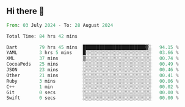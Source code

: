 ## Hi there 👋

<!--START_SECTION:waka-->

```rust
From: 03 July 2024 - To: 28 August 2024

Total Time: 84 hrs 42 mins

Dart        79 hrs 45 mins  ███████████████████████▓░   94.15 %
YAML        3 hrs 5 mins    █░░░░░░░░░░░░░░░░░░░░░░░░   03.66 %
XML         37 mins         ▒░░░░░░░░░░░░░░░░░░░░░░░░   00.74 %
CocoaPods   25 mins         ░░░░░░░░░░░░░░░░░░░░░░░░░   00.49 %
JSON        23 mins         ░░░░░░░░░░░░░░░░░░░░░░░░░   00.46 %
Other       21 mins         ░░░░░░░░░░░░░░░░░░░░░░░░░   00.41 %
Ruby        3 mins          ░░░░░░░░░░░░░░░░░░░░░░░░░   00.06 %
C++         1 min           ░░░░░░░░░░░░░░░░░░░░░░░░░   00.02 %
Git         0 secs          ░░░░░░░░░░░░░░░░░░░░░░░░░   00.00 %
Swift       0 secs          ░░░░░░░░░░░░░░░░░░░░░░░░░   00.00 %
```

<!--END_SECTION:waka-->

<!--
**mathiskakal/mathiskakal** is a ✨ _special_ ✨ repository because its `README.md` (this file) appears on your GitHub profile.

Here are some ideas to get you started:

- 🔭 I’m currently working on ...
- 🌱 I’m currently learning ...
- 👯 I’m looking to collaborate on ...
- 🤔 I’m looking for help with ...
- 💬 Ask me about ...
- 📫 How to reach me: ...
- 😄 Pronouns: ...
- ⚡ Fun fact: ...
-->
